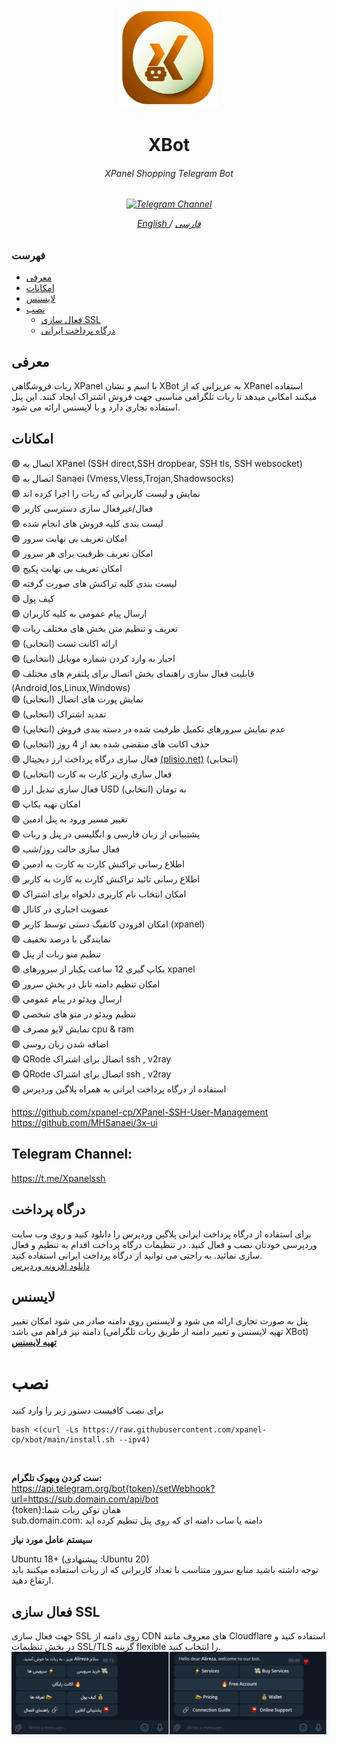 <p align="center">
<picture>
<img width="160" height="160"  alt="XBot" src="https://raw.githubusercontent.com/xpanel-cp/xbot/main/xlogo.png">
</picture>
  </p> 
<h1 align="center"/>XBot</h1>
<h6 align="center">XPanel Shopping Telegram Bot<h6>
<p align="center">
<a href="https://t.me/Xpanelssh" target="_blank">
<img alt="Telegram Channel" src="https://img.shields.io/endpoint?label=Channel&style=flat-square&url=https%3A%2F%2Ftg.sumanjay.workers.dev%2FXpanelssh&color=blue">
</a>
</p>
 
<p align="center">
	<a href="./README-EN.md">
	English
	</a>
	/
	<a href="./README.md">
	فارسی
	</a>
</p>


### فهرست
- [معرفی](#معرفی)<br>
- [امکانات](#امکانات)<br>
- [لایسنس](#لایسنس)<br>
- [نصب](#نصب) <br>
  - [فعال سازی SSL](#فعال-سازی-ssl)<br>
  - [درگاه پرداخت ایرانی](#درگاه-پرداخت)<br>
 
## معرفی <br>
ربات فروشگاهی XPanel با اسم و نشان XBot به عزیزانی که از XPanel استفاده میکنند امکانی میدهد تا ربات تلگرامی مناسبی جهت فروش اشتراک ایجاد کنند.
این پنل استفاده تجاری دارد و با لایسنس ارائه می شود.

## امکانات <br>
:green_circle: اتصال به XPanel (SSH direct,SSH dropbear, SSH tls, SSH websocket) <br>
:green_circle: اتصال به Sanaei (Vmess,Vless,Trojan,Shadowsocks) <br>
:green_circle: نمایش و لیست کاربرانی که ربات را اجرا کرده اند <br>
:green_circle: فعال/غیرفعال سازی دسترسی کاربر<br>
:green_circle: لیست بندی کلیه فروش های انجام شده<br>
:green_circle: امکان تعریف بی نهایت سرور<br>
:green_circle: امکان تعریف ظرفیت برای هر سرور<br>
:green_circle: امکان تعریف بی نهایت پکیج<br>
:green_circle: لیست بندی کلیه تراکنش های صورت گرفته<br>
:green_circle: کیف پول<br>
:green_circle: ارسال پیام عمومی به کلیه کاربران<br>
:green_circle: تعریف و تنظیم متن بخش های مختلف ربات<br>
:green_circle: ارائه اکانت تست (انتخابی)<br>
:green_circle: اجبار به وارد کردن شماره موبایل (انتخابی)<br>
:green_circle: قابلیت فعال سازی راهنمای بخش اتصال برای پلتفرم های مختلف (Android,Ios,Linux,Windows)<br>
:green_circle: نمایش پورت های اتصال (انتخابی)<br>
:green_circle: تمدید اشتراک (انتخابی)<br>
:green_circle: عدم نمایش سرورهای تکمیل ظرفیت شده در دسته بندی فروش (انتخابی)<br>
:green_circle: حذف اکانت های منقضی شده بعد از 4 روز (انتخابی)<br>
:green_circle: فعال سازی درگاه پرداخت ارز دیجیتال <a href="https://plisio.net/account/signup?ref=28752" target="_blank">(plisio.net)</a> (انتخابی)<br>
:green_circle: فعال سازی واریز کارت به کارت (انتخابی)<br>
:green_circle: فعال سازی تبدیل ارز USD  به تومان (انتخابی)<br>
:green_circle: امکان تهیه بکاپ<br>
:green_circle: تغییر مسیر ورود به پنل ادمین<br>
:green_circle: پشتیبانی از زبان فارسی و انگلیسی در پنل و ربات<br>
:green_circle: فعال سازی حالت روز/شب<br>
:green_circle: اطلاع رسانی تراکنش کارت به کارت به ادمین<br>
:green_circle: اطلاع رسانی تائید تراکنش کارت به کارت به کاربر<br>
:green_circle: امکان انتخاب نام کاربری دلخواه برای اشتراک<br>
:green_circle: عضویت اجباری در کانال<br>
:green_circle: امکان افزودن کانفیگ دستی توسط کاربر (xpanel)<br>
:green_circle: نمایندگی با درصد تخفیف<br>
:green_circle: تنظیم منو ربات از پنل<br>
:green_circle: بکاپ گیری 12 ساعت یکبار از سرورهای xpanel<br>
:green_circle: امکان تنظیم دامنه تانل در بخش سرور<br>
:green_circle: ارسال ویدئو در پیام عمومی<br>
:green_circle: تنظیم ویدئو در منو های شخصی<br>
:green_circle: نمایش لایو مصرف cpu & ram<br>
:green_circle: اضافه شدن زبان روسی<br>
:green_circle: QRode  اتصال برای اشتراک ssh , v2ray<br>
:green_circle: QRode  اتصال برای اشتراک ssh , v2ray<br>
:green_circle: استفاده از درگاه پرداخت ایرانی به همراه پلاگین وردپرس<br>


https://github.com/xpanel-cp/XPanel-SSH-User-Management <br>
https://github.com/MHSanaei/3x-ui <br>

## Telegram Channel:
https://t.me/Xpanelssh

## درگاه پرداخت
برای استفاده از درگاه پرداخت ایرانی پلاگین وردپرس را دانلود کنید و روی وب سایت وردپرسی خودتان نصب و فعال کنید. در تنظیمات درگاه پرداخت اقدام به تنظیم و فعال سازی نمائید. به راحتی می توانید از درگاه پرداخت ایرانی استفاده کنید.<br>
[دانلود افزونه وردپرس
](https://github.com/xpanel-cp/xbot/raw/main/xbot-zarinpal.zip)

## لایسنس
پنل به صورت تجاری ارائه می شود و لایسنس روی دامنه صادر می شود امکان تغییر دامنه نیز فراهم می باشد (تهیه لایسنس و تغییر دامنه از طریق ربات تلگرامی XBot) <BR>
<b><a href="https://t.me/xpanel_bot" target="_blank">تهیه لایسنس</a></b>


# نصب
برای نصب کافیست دستور زیر را وارد کنید<br>

```
bash <(curl -Ls https://raw.githubusercontent.com/xpanel-cp/xbot/main/install.sh --ipv4)
```
<br>

**ست کردن وبهوک تلگرام:** 
<br>
https://api.telegram.org/bot{token}/setWebhook?url=https://sub.domain.com/api/bot <br>
{token}:همان توکن ربات شما <br>
sub.domain.com: دامنه یا ساب دامنه ای که روی پنل تنظیم کرده اید

**سیستم عامل مورد نیاز**

Ubuntu 18+ (پیشنهادی :Ubuntu 20)<br>
توجه داشته باشید منابع سرور متناسب با تعداد کاربرانی که از ربات استفاده میکنند باید ارتقاع دهید.

## فعال سازی SSL
جهت فعال سازی SSL روی دامنه از CDN های معروف مانند Cloudflare استفاده کنید و در بخش تنظیمات SSL/TLS گزینه flexible را انتخاب کنید.
<br>
<picture>
<img alt="XBot" src="https://github.com/xpanel-cp/xbot/blob/main/xbot.jpg">
</picture>
